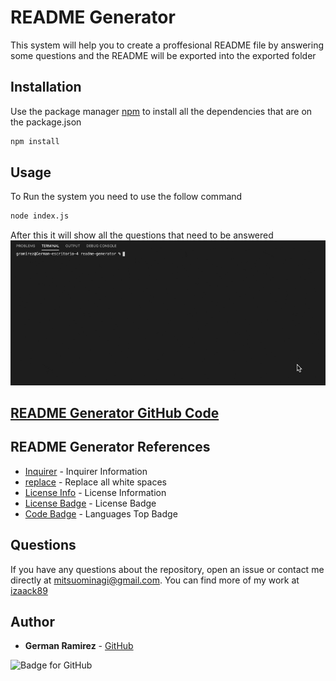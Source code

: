 # README Generator

This system will help you to create a proffesional README file by answering some questions and the README will be exported into the exported folder

## Installation

Use the package manager [npm](https://docs.npmjs.com/cli/v7/commands/npm-install) to install all the dependencies that are on the package.json

```bash
npm install
```

## Usage

To Run the system you need to use the follow command

```bash
node index.js
```

After this it will show all the questions that need to be answered
![ReadMe Generator](./readmeFiles/readmeGenerator.gif)

## [README Generator GitHub Code](https://github.com/izaack89/readme-generator)

## README Generator References

- [Inquirer](https://www.digitalocean.com/community/tutorials/nodejs-interactive-command-line-prompts) - Inquirer Information
- [replace](https://flaviocopes.com/how-to-replace-whitespace-javascript/#:~:text=The%20%5Cs%20meta%20character%20in,occurrence%20of%20the%20white%20space) - Replace all white spaces
- [License Info](https://choosealicense.com/appendix/) - License Information
- [License Badge](https://shields.io/category/license) - License Badge
- [Code Badge](https://shields.io/category/analysis) - Languages Top Badge

## Questions

If you have any questions about the repository, open an issue or contact me directly at mitsuominagi@gmail.com. You can find more of my work at [izaack89](https://github.com/izaack89)

## Author

- **German Ramirez** - [GitHub](https://github.com/izaack89/)

![Badge for GitHub](https://img.shields.io/github/languages/top/izaack89/readme-generator?style=plastic&logo=github)
